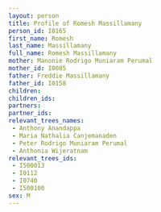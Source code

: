 ```yaml
---
layout: person
title: Profile of Romesh Massillamany
person_id: I0165
first_name: Romesh
last_name: Massillamany
full_name: Romesh Massillamany
mother: Manonie Rodrigo Muniaram Perumal
mother_id: I0085
father: Freddie Massillamany
father_id: I0158
children:
children_ids:
partners:
partner_ids:
relevant_trees_names:
 - Anthony Anandappa
 - Maria Nathalia Canjemanaden
 - Peter Rodrigo Muniaram Perumal
 - Anthonia Wijeratnam
relevant_trees_ids:
 - I500013
 - I0112
 - I0740
 - I500100
sex: M
---
```


